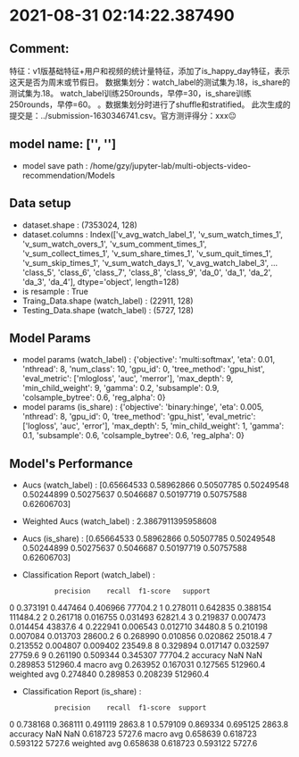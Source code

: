 # 2021-08-31 02:14:22.387490

## Comment: 
特征：v1版基础特征+用户和视频的统计量特征，添加了is_happy_day特征，表示这天是否为周末或节假日。
数据集划分：watch_label的测试集为.18，is_share的测试集为.18。
watch_label训练250rounds，早停=30，is_share训练250rounds，早停=60。
。数据集划分时进行了shuffle和stratified。
此次生成的提交是：../submission-1630346741.csv。官方测评得分：xxx😐

## model name: ['', '']
- model save path : /home/gzy/jupyter-lab/multi-objects-video-recommendation/Models

## Data setup
- dataset.shape : (7353024, 128)
- dataset.columns : Index(['v_avg_watch_label_1', 'v_sum_watch_times_1', 'v_sum_watch_overs_1',
       'v_sum_comment_times_1', 'v_sum_collect_times_1', 'v_sum_share_times_1',
       'v_sum_quit_times_1', 'v_sum_skip_times_1', 'v_sum_watch_days_1',
       'v_avg_watch_label_3',
       ...
       'class_5', 'class_6', 'class_7', 'class_8', 'class_9', 'da_0', 'da_1',
       'da_2', 'da_3', 'da_4'],
      dtype='object', length=128)
- is resample : True
- Traing_Data.shape (watch_label)  : (22911, 128)
- Testing_Data.shape (watch_label) : (5727, 128)

## Model Params
- model params (watch_label) : 
{'objective': 'multi:softmax', 'eta': 0.01, 'nthread': 8, 'num_class': 10, 'gpu_id': 0, 'tree_method': 'gpu_hist', 'eval_metric': ['mlogloss', 'auc', 'merror'], 'max_depth': 9, 'min_child_weight': 9, 'gamma': 0.2, 'subsample': 0.9, 'colsample_bytree': 0.6, 'reg_alpha': 0}
- model params (is_share) : 
{'objective': 'binary:hinge', 'eta': 0.005, 'nthread': 8, 'gpu_id': 0, 'tree_method': 'gpu_hist', 'eval_metric': ['logloss', 'auc', 'error'], 'max_depth': 5, 'min_child_weight': 1, 'gamma': 0.1, 'subsample': 0.6, 'colsample_bytree': 0.6, 'reg_alpha': 0}

## Model's Performance
- Aucs (watch_label) : [0.65664533 0.58962866 0.50507785 0.50249548 0.50244899 0.50275637
 0.5046687  0.50197719 0.50757588 0.62606703]
- Weighted Aucs (watch_label) : 2.3867911395958608
- Aucs (is_share) : [0.65664533 0.58962866 0.50507785 0.50249548 0.50244899 0.50275637
 0.5046687  0.50197719 0.50757588 0.62606703]
- Classification Report (watch_label) : 

              precision    recall  f1-score   support
0              0.373191  0.447464  0.406966   77704.2
1              0.278011  0.642835  0.388154  111484.2
2              0.261718  0.016755  0.031493   62821.4
3              0.219837  0.007473  0.014454   43837.6
4              0.222941  0.006543  0.012710   34480.8
5              0.210198  0.007084  0.013703   28600.2
6              0.268990  0.010856  0.020862   25018.4
7              0.213552  0.004807  0.009402   23549.8
8              0.329894  0.017147  0.032597   27759.6
9              0.261190  0.509344  0.345307   77704.2
accuracy            NaN       NaN  0.289853  512960.4
macro avg      0.263952  0.167031  0.127565  512960.4
weighted avg   0.274840  0.289853  0.208239  512960.4
- Classification Report (is_share) : 

              precision    recall  f1-score  support
0              0.738168  0.368111  0.491119   2863.8
1              0.579109  0.869334  0.695125   2863.8
accuracy            NaN       NaN  0.618723   5727.6
macro avg      0.658639  0.618723  0.593122   5727.6
weighted avg   0.658638  0.618723  0.593122   5727.6

